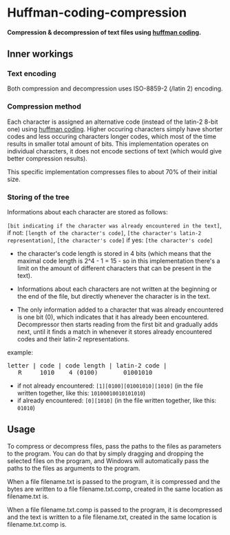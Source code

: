 # Huffman-coding-compression
#### Compression & decompression of text files using [huffman coding](https://en.wikipedia.org/wiki/Huffman_coding).

## Inner workings
### Text encoding
Both compression and decompression uses ISO-8859-2 (/latin 2) encoding.

### Compression method
Each character is assigned an alternative code (instead of the latin-2 8-bit one) using [huffman coding](https://en.wikipedia.org/wiki/Huffman_coding). Higher occuring characters simply have shorter codes and less occuring characters longer codes, which most of the time results in smaller total amount of bits. This implementation operates on individual characters, it does not encode sections of text (which would give better compression results).

This specific implementation compresses files to about 70% of their initial size.
### Storing of the tree
Informations about each character are stored as follows:

`[bit indicating if the character was already encountered in the text]`,
if not: `[length of the character's code]`, `[the character's latin-2 representation]`, `[the character's code]`
if yes: `[the character's code]`

- the character's code length is stored in 4 bits (which means that the maximal code length is 2^4 - 1 = 15 - so in this implementation there's a limit on the amount of different characters that can be present in the text).

- Informations about each characters are not written at the beginning or the end of the file, but directly whenever the character is in the text.

- The only information added to a character that was already encountered is one bit (0), which indicates that it has already been encountered. Decompressor then starts reading from the first bit and gradually adds next, until it finds a match in whenever it stores already encountered codes and their latin-2 representations.

example:
<pre>
letter | code | code length | latin-2 code |
   R     1010    4 (0100)       01001010
</pre>

- if not already encountered:
`[1][0100][01001010][1010]` (in the file written together, like this: `10100010010101010`)
- if already encountered:
`[0][1010]` (in the file written together, like this: `01010`)

## Usage
To compress or decompress files, pass the paths to the files as parameters to the program. You can do that by simply dragging and dropping the selected files on the program, and Windows will automatically pass the paths to the files as arguments to the program.

When a file filename.txt is passed to the program, it is compressed and the bytes are written to a file  filename.txt.comp, created in the same location as filename.txt is. 

When a file filename.txt.comp is passed to the program, it is decompressed and the text is written to a file filename.txt, created in the same location is filename.txt.comp is.

